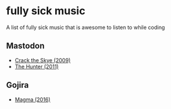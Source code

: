 # fully sick music

A list of fully sick music that is awesome to listen to while coding

## Mastodon

* [Crack the Skye (2009)](https://www.youtube.com/watch?v=fcvdkw6v3fE)
* [The Hunter (2011)](https://www.youtube.com/watch?v=Acna6jcCU28)

## Gojira

* [Magma (2016)](https://www.youtube.com/watch?v=njgOZNaChEQ)